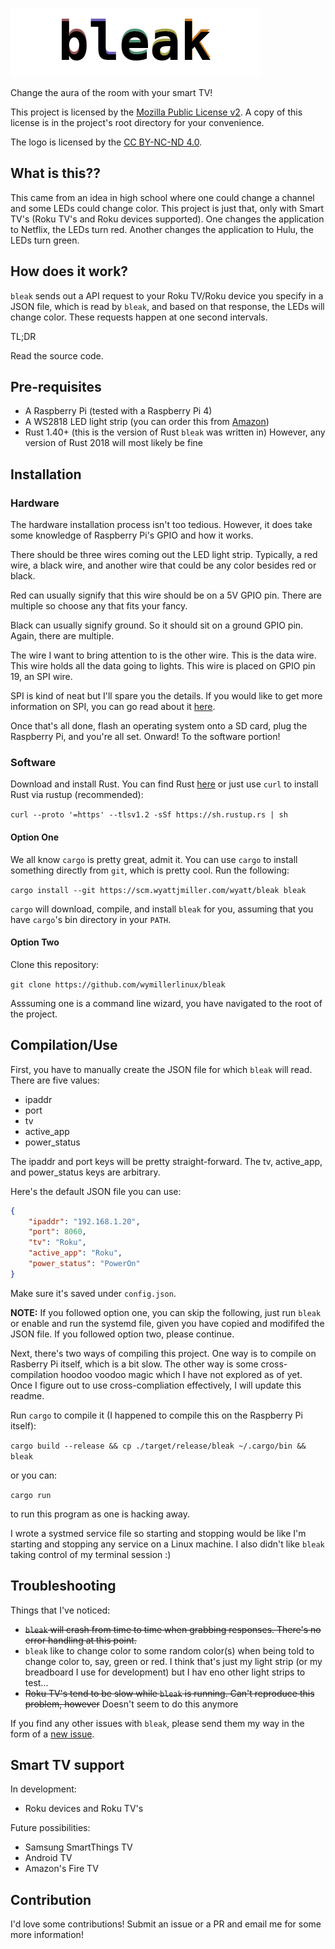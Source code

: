 ![Bleak logo](docs/img/bleak_logo.png)

Change the aura of the room with your smart TV!

This project is licensed by the [Mozilla Public License v2](https://www.mozilla.org/en-US/MPL/2.0/). A copy of this license is in the project's root directory for your convenience.

The logo is licensed by the [CC BY-NC-ND 4.0](https://creativecommons.org/licenses/by-nc-nd/4.0/).

## What is this??

This came from an idea in high school where one could change a channel and some LEDs could change color. This project is just that, only with Smart TV's (Roku TV's and Roku devices supported). One changes the application to Netflix, the LEDs turn red. Another changes the application to Hulu, the LEDs turn green.

## How does it work?

`bleak` sends out a API request to your Roku TV/Roku device you specify in a JSON file, which is read by `bleak`, and based on that response, the LEDs will change color. These requests happen at one second intervals.

TL;DR

Read the source code.

## Pre-requisites

* A Raspberry Pi (tested with a Raspberry Pi 4)
* A WS2818 LED light strip (you can order this from [Amazon](https://www.amazon.com/s?k=ws2818+led+strip))
* Rust 1.40+ (this is the version of Rust `bleak` was written in) However, any version of Rust 2018 will most likely be fine

## Installation

### Hardware

The hardware installation process isn't too tedious. However, it does take some knowledge of Raspberry Pi's GPIO and how it works. 

There should be three wires coming out the LED light strip. Typically, a red wire, a black wire, and another wire that could be any color besides red or black. 

Red can usually signify that this wire should be on a 5V GPIO pin. There are multiple so choose any that fits your fancy. 

Black can usually signify ground. So it should sit on a ground GPIO pin. Again, there are multiple. 

The wire I want to bring attention to is the other wire. This is the data wire. This wire holds all the data going to lights. This wire is placed on GPIO pin 19, an SPI wire. 

SPI is kind of neat but I'll spare you the details. If you would like to get more information on SPI, you can go read about it [here](https://en.wikipedia.org/wiki/Serial_Peripheral_Interface).

Once that's all done, flash an operating system onto a SD card, plug the Raspberry Pi, and you're all set. Onward! To the software portion!

### Software

Download and install Rust. You can find Rust [here](https://www.rust-lang.org/) or just use `curl` to install Rust via rustup (recommended):

`curl --proto '=https' --tlsv1.2 -sSf https://sh.rustup.rs | sh`

#### Option One

We all know `cargo` is pretty great, admit it. You can use `cargo` to install something directly from `git`, which is pretty cool. Run the following:

`cargo install --git https://scm.wyattjmiller.com/wyatt/bleak bleak`

`cargo` will download, compile, and install `bleak` for you, assuming that you have `cargo`'s bin directory in your `PATH`.

#### Option Two

Clone this repository:

`git clone https://github.com/wymillerlinux/bleak`

Asssuming one is a command line wizard, you have navigated to the root of the project.

## Compilation/Use

First, you have to manually create the JSON file for which `bleak` will read. 
There are five values:
- ipaddr
- port
- tv
- active_app
- power_status

The ipaddr and port keys will be pretty straight-forward. The tv, active_app, and power_status keys are arbitrary.

Here's the default JSON file you can use:

```json
{
    "ipaddr": "192.168.1.20",
    "port": 8060,
    "tv": "Roku",
    "active_app": "Roku",
    "power_status": "PowerOn"
}
```

Make sure it's saved under `config.json`.

**NOTE:** If you followed option one, you can skip the following, just run `bleak` or enable and run the systemd file, given you have copied and modififed the JSON file. If you followed option two, please continue.

Next, there's two ways of compiling this project. One way is to compile on Rasberry Pi itself, which is a bit slow. The other way is some cross-compilation hoodoo voodoo magic which I have not explored as of yet. Once I figure out to use cross-compliation effectively, I will update this readme.

Run `cargo` to compile it (I happened to compile this on the Raspberry Pi itself):

`cargo build --release && cp ./target/release/bleak ~/.cargo/bin && bleak`

or you can:

`cargo run`

to run this program as one is hacking away.

I wrote a systmed service file so starting and stopping would be like I'm starting and stopping any service on a Linux machine. I also didn't like `bleak` taking control of my terminal session :)

## Troubleshooting

Things that I've noticed:
* ~~`bleak` will crash from time to time when grabbing responses. There's no error handling at this point.~~
* `bleak` like to change color to some random color(s) when being told to change color to, say, green or red. I think that's just my light strip (or my breadboard I use for development) but I hav eno other light strips to test...
* ~~Roku TV's tend to be slow while `bleak` is running. Can't reproduce this problem, however~~ Doesn't seem to do this anymore

If you find any other issues with `bleak`, please send them my way in the form of a [new issue](https://scm.wyattjmiller.com/wyatt/bleak/issues/new).

## Smart TV support

In development:

* Roku devices and Roku TV's

Future possibilities:

* Samsung SmartThings TV
* Android TV
* Amazon's Fire TV

## Contribution

I'd love some contributions! Submit an issue or a PR and email me for some more information!
